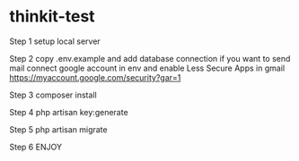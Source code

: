 # thinkit-test

Step 1 
setup local server

Step 2
copy .env.example and add database connection
if you want to send mail connect google account in env and enable Less Secure Apps in gmail https://myaccount.google.com/security?gar=1

Step 3 
composer install

Step 4 
php artisan key:generate

Step 5
php artisan migrate

Step 6 
ENJOY
